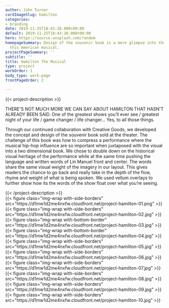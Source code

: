 ```yaml
---
author: John Turner
cardImageSlug: hamilton
categories:
- branding
date: 2019-11-25T18:43:38.000+00:00
default: 2019-11-25T18:43:38.000+00:00
hero: https://source.unsplash.com/random
homepageSummary: Design of the souvenir book is a mere glimpse into the genius of
  this American musical.
projectPageSummary: ''
subtitle: ''
title: Hamilton The Musical
type: project
workOrder: 1
body_type: work-page
frontPageOrder: 2

---
```

{{< project-description >}}
<p>THERE'S NOT MUCH MORE WE CAN SAY ABOUT HAMILTON THAT HASN'T ALREADY BEEN SAID. One of the greatest shows you’ll ever see / greatest night of your life / game changer / life changer… Yes, to all those things.</p>
<p>Through our continued collaboration with Creative Goods, we developed the concept and design of the souvenir book sold at the theater. The challenge of this book was how to compress a performance where the musical hip-hop influence are so important when juxtaposed with the visual into a two dimensional book. We chose to double down on the historical visual heritage of the performance while at the same time pushing the language and written words of Lin Manuel front and center. The words share the same visual weight of the imagery in our layout. This gives readers the chance to go back and really take in the depth of the flow, rhyme and weight of what is being spoken. We used vellum overlays to further show how its the words of the show float over what you’re seeing.</p>
{{< /project-description >}}

<div class="project-item">
{{< figure class="img-wrap with-side-borders" src="https://d1mw1d2me4nxfw.cloudfront.net/project-hamilton-01.png" >}}
{{< figure class="img-wrap with-side-borders" src="https://d1mw1d2me4nxfw.cloudfront.net/project-hamilton-02.jpg" >}}
{{< figure class="img-wrap with-bottom-border" src="https://d1mw1d2me4nxfw.cloudfront.net/project-hamilton-03.jpg" >}}
{{< figure class="img-wrap with-bottom-border" src="https://d1mw1d2me4nxfw.cloudfront.net/project-hamilton-04.jpg" >}}
{{< figure class="img-wrap with-side-borders" src="https://d1mw1d2me4nxfw.cloudfront.net/project-hamilton-05.jpg" >}}
{{< figure class="img-wrap with-side-borders" src="https://d1mw1d2me4nxfw.cloudfront.net/project-hamilton-06.jpg" >}}
{{< figure class="img-wrap with-side-borders" src="https://d1mw1d2me4nxfw.cloudfront.net/project-hamilton-07.jpg" >}}
{{< figure class="img-wrap with-side-borders" src="https://d1mw1d2me4nxfw.cloudfront.net/project-hamilton-08.jpg" >}}
{{< figure class="img-wrap with-side-borders" src="https://d1mw1d2me4nxfw.cloudfront.net/project-hamilton-09.jpg" >}}
{{< figure class="img-wrap with-side-borders" src="https://d1mw1d2me4nxfw.cloudfront.net/project-hamilton-10.jpg" >}}
</div>